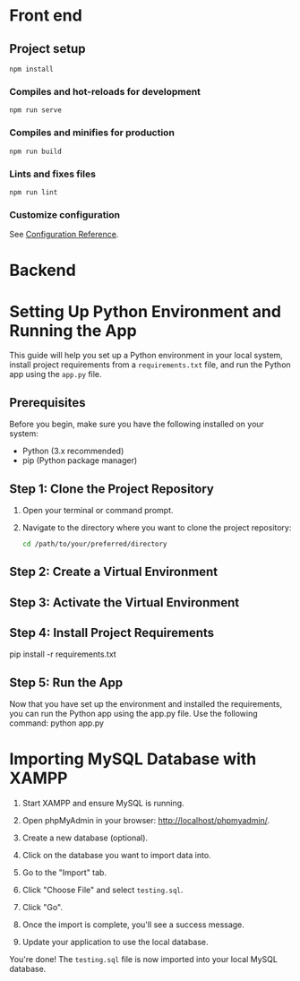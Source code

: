 # Front end

## Project setup
```
npm install
```

### Compiles and hot-reloads for development
```
npm run serve
```

### Compiles and minifies for production
```
npm run build
```

### Lints and fixes files
```
npm run lint
```

### Customize configuration
See [Configuration Reference](https://cli.vuejs.org/config/).

# Backend
# Setting Up Python Environment and Running the App

This guide will help you set up a Python environment in your local system, install project requirements from a `requirements.txt` file, and run the Python app using the `app.py` file.

## Prerequisites

Before you begin, make sure you have the following installed on your system:

- Python (3.x recommended)
- pip (Python package manager)

## Step 1: Clone the Project Repository

1. Open your terminal or command prompt.

2. Navigate to the directory where you want to clone the project repository:
   ```sh
   cd /path/to/your/preferred/directory

## Step 2: Create a Virtual Environment
## Step 3: Activate the Virtual Environment
## Step 4: Install Project Requirements
pip install -r requirements.txt
## Step 5: Run the App
Now that you have set up the environment and installed the requirements, you can run the Python app using the app.py file. Use the following command:
python app.py

# Importing MySQL Database with XAMPP

1. Start XAMPP and ensure MySQL is running.

2. Open phpMyAdmin in your browser: [http://localhost/phpmyadmin/](http://localhost/phpmyadmin/).

3. Create a new database (optional).

4. Click on the database you want to import data into.

5. Go to the "Import" tab.

6. Click "Choose File" and select `testing.sql`.

7. Click "Go".

8. Once the import is complete, you'll see a success message.

9. Update your application to use the local database.

You're done! The `testing.sql` file is now imported into your local MySQL database.


